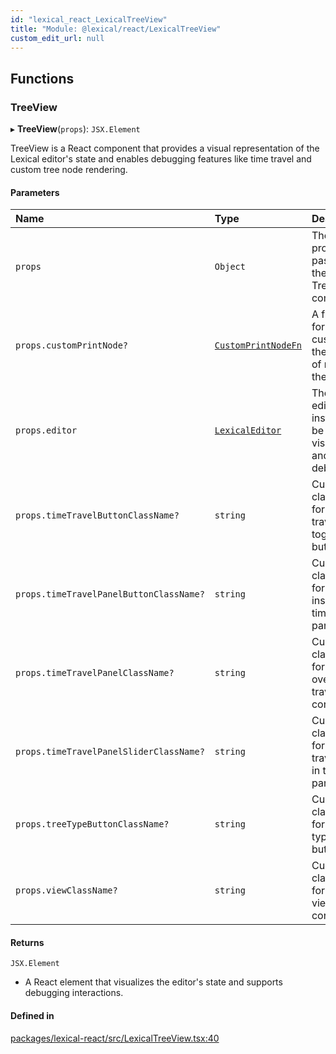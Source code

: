 ```yaml
---
id: "lexical_react_LexicalTreeView"
title: "Module: @lexical/react/LexicalTreeView"
custom_edit_url: null
---
```


## Functions

### TreeView

▸ **TreeView**(`props`): `JSX.Element`

TreeView is a React component that provides a visual representation of
the Lexical editor's state and enables debugging features like time travel
and custom tree node rendering.

#### Parameters

| Name | Type | Description |
| :------ | :------ | :------ |
| `props` | `Object` | The properties passed to the TreeView component. |
| `props.customPrintNode?` | [`CustomPrintNodeFn`](lexical_devtools_core.md#customprintnodefn) | A function for customizing the display of nodes in the tree. |
| `props.editor` | [`LexicalEditor`](../classes/lexical.LexicalEditor.md) | The Lexical editor instance to be visualized and debugged. |
| `props.timeTravelButtonClassName?` | `string` | Custom class name for the time travel toggle button. |
| `props.timeTravelPanelButtonClassName?` | `string` | Custom class name for buttons inside the time travel panel. |
| `props.timeTravelPanelClassName?` | `string` | Custom class name for the overall time travel panel container. |
| `props.timeTravelPanelSliderClassName?` | `string` | Custom class name for the time travel slider in the panel. |
| `props.treeTypeButtonClassName?` | `string` | Custom class name for the tree type toggle button. |
| `props.viewClassName?` | `string` | Custom class name for the tree view container. |

#### Returns

`JSX.Element`

- A React element that visualizes the editor's state and supports debugging interactions.

#### Defined in

[packages/lexical-react/src/LexicalTreeView.tsx:40](https://github.com/QubitPi/lexical/tree/main/packages/lexical-react/src/LexicalTreeView.tsx#L40)
